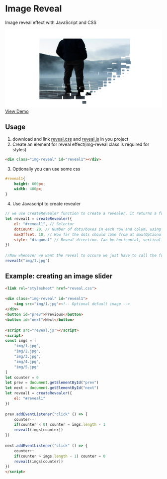 # Image Reveal
Image reveal effect with JavaScript and CSS

![Preview](preview.png)
[View Demo](https://github.com/0shuvo0/img-reveal/blob/main/preview.mp4?raw=true)

## Usage
1. download and link [reveal.css](https://github.com/0shuvo0/img-reveal/blob/main/reveal.css) and [reveal.js](https://github.com/0shuvo0/img-reveal/blob/main/reveal.js) in you project
2. Create an element for reveal effect(img-reveal class is required for styles)
```html
<div class="img-reveal" id="reveal1"></div>
```
3. Optionally you can use some css
```css
#reveal1{
    height: 600px;
    width: 400px;
}
```
4. Use Javascript to create revealer
```js
// we use createRevealer function to create a revealer, it returns a function so we are capturing it in a variable.
let reveal1 = createRevealer({
    el: "#reveal1", // Selector
    dotCount: 20, // Number of dots/boxes in each row and colum, using 20 will give 20 * 20 = 400 boxes(Optional, default: 10)
    maxOffset: 10, // How far the dots should come from at max(Optional, default: 100)
    style: "diagonal" // Reveal direction. Can be horizontal, vertical or diagonal(Optional, default: diagonal)
})

//Now whenever we want the reveal to occure we just have to call the function with the path to image we want to reveal as an arguement
reveal1("img/1.jpg")
```



## Example: creating an image slider
```html
<link rel="stylesheet" href="reveal.css">

<div class="img-reveal" id="reveal1">
    <img src="img/1.jpg"><!-- Optional default image -->
</div>
<button id="prev">Previous</button>
<button id="next">Next</button>

<script src="reveal.js"></script>
<script>
const imgs = [
    "img/1.jpg",
    "img/2.jpg",
    "img/3.jpg",
    "img/4.jpg",
    "img/5.jpg"
]
let counter = 0
let prev = document.getElementById("prev")
let next = document.getElementById("next")
let reveal1 = createRevealer({
    el: "#reveal1"
})

prev.addEventListener("click" () => {
    counter--
    if(counter < 0) counter = imgs.length - 1
    reveal1(imgs[counter])
})

next.addEventListener("click" () => {
    counter++
    if(counter > imgs.length - 1) counter = 0
    reveal1(imgs[counter])
})
</script>
```